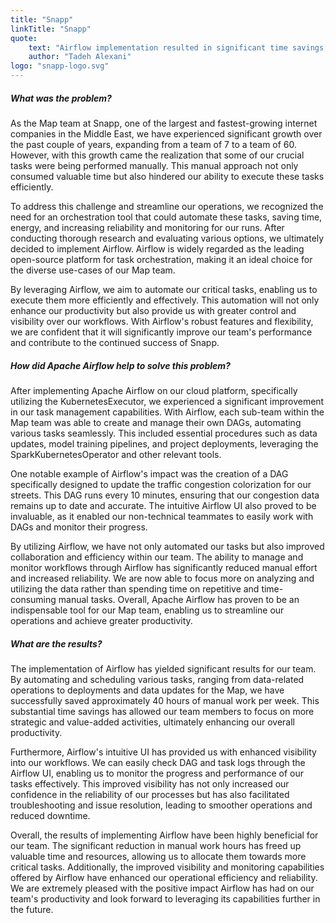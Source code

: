 ```yaml
---
title: "Snapp"
linkTitle: "Snapp"
quote:
    text: "Airflow implementation resulted in significant time savings, increased productivity, and improved operational efficiency for our Map team at Snapp."
    author: "Tadeh Alexani"
logo: "snapp-logo.svg"
---
```


##### What was the problem?
As the Map team at Snapp, one of the largest and fastest-growing internet companies in the Middle East, we have experienced significant growth over the past couple of years, expanding from a team of 7 to a team of 60. However, with this growth came the realization that some of our crucial tasks were being performed manually. This manual approach not only consumed valuable time but also hindered our ability to execute these tasks efficiently.

To address this challenge and streamline our operations, we recognized the need for an orchestration tool that could automate these tasks, saving time, energy, and increasing reliability and monitoring for our runs. After conducting thorough research and evaluating various options, we ultimately decided to implement Airflow. Airflow is widely regarded as the leading open-source platform for task orchestration, making it an ideal choice for the diverse use-cases of our Map team.

By leveraging Airflow, we aim to automate our critical tasks, enabling us to execute them more efficiently and effectively. This automation will not only enhance our productivity but also provide us with greater control and visibility over our workflows. With Airflow's robust features and flexibility, we are confident that it will significantly improve our team's performance and contribute to the continued success of Snapp.


##### How did Apache Airflow help to solve this problem?
After implementing Apache Airflow on our cloud platform, specifically utilizing the KubernetesExecutor, we experienced a significant improvement in our task management capabilities. With Airflow, each sub-team within the Map team was able to create and manage their own DAGs, automating various tasks seamlessly. This included essential procedures such as data updates, model training pipelines, and project deployments, leveraging the SparkKubernetesOperator and other relevant tools.

One notable example of Airflow's impact was the creation of a DAG specifically designed to update the traffic congestion colorization for our streets. This DAG runs every 10 minutes, ensuring that our congestion data remains up to date and accurate. The intuitive Airflow UI also proved to be invaluable, as it enabled our non-technical teammates to easily work with DAGs and monitor their progress.

By utilizing Airflow, we have not only automated our tasks but also improved collaboration and efficiency within our team. The ability to manage and monitor workflows through Airflow has significantly reduced manual effort and increased reliability. We are now able to focus more on analyzing and utilizing the data rather than spending time on repetitive and time-consuming manual tasks. Overall, Apache Airflow has proven to be an indispensable tool for our Map team, enabling us to streamline our operations and achieve greater productivity.

##### What are the results?
The implementation of Airflow has yielded significant results for our team. By automating and scheduling various tasks, ranging from data-related operations to deployments and data updates for the Map, we have successfully saved approximately 40 hours of manual work per week. This substantial time savings has allowed our team members to focus on more strategic and value-added activities, ultimately enhancing our overall productivity.

Furthermore, Airflow's intuitive UI has provided us with enhanced visibility into our workflows. We can easily check DAG and task logs through the Airflow UI, enabling us to monitor the progress and performance of our tasks effectively. This improved visibility has not only increased our confidence in the reliability of our processes but has also facilitated troubleshooting and issue resolution, leading to smoother operations and reduced downtime.

Overall, the results of implementing Airflow have been highly beneficial for our team. The significant reduction in manual work hours has freed up valuable time and resources, allowing us to allocate them towards more critical tasks. Additionally, the improved visibility and monitoring capabilities offered by Airflow have enhanced our operational efficiency and reliability. We are extremely pleased with the positive impact Airflow has had on our team's productivity and look forward to leveraging its capabilities further in the future.